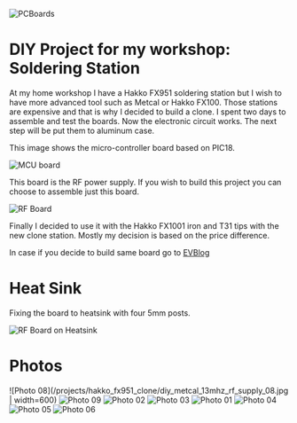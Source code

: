 ![PCBoards](/projects/hakko_fx951_clone/boards.jpg)

# DIY Project for my workshop: Soldering Station

At my home workshop I have a Hakko FX951 soldering station but I wish to have more advanced tool such as Metcal or Hakko FX100.  Those stations are expensive and that is why I decided to build a clone. I spent two days to assemble and test the boards. Now the electronic circuit works. The next step will be put them to aluminum case.

This image shows the micro-controller board based on PIC18.

![MCU board](/projects/hakko_fx951_clone/board_1.jpg)

This board is the RF power supply.  If you wish to build this project you can choose to assemble just this board.

![RF Board](/projects/hakko_fx951_clone/board_2.jpg)

Finally I decided to use it with the Hakko FX1001 iron and T31 tips with the new clone station. Mostly my decision is based on the price difference.

In case if you decide to build same board go to [EVBlog](http://www.eevblog.com/forum/projects/diy-metcal-13-56-mhz-rf-supply/)

# Heat Sink

Fixing the board to heatsink with four 5mm posts.

![RF Board on Heatsink](/projects/hakko_fx951_clone/rf_board_on_heatsink.jpg) 

# Photos

![Photo 08](/projects/hakko_fx951_clone/diy_metcal_13mhz_rf_supply_08.jpg | width=600) 
![Photo 09](/projects/hakko_fx951_clone/diy_metcal_13mhz_rf_supply_09.jpg) 
![Photo 02](/projects/hakko_fx951_clone/diy_metcal_13mhz_rf_supply_02.jpg) 
![Photo 03](/projects/hakko_fx951_clone/diy_metcal_13mhz_rf_supply_03.jpg) 
![Photo 01](/projects/hakko_fx951_clone/diy_metcal_13mhz_rf_supply_01.jpg) 
![Photo 04](/projects/hakko_fx951_clone/diy_metcal_13mhz_rf_supply_04.jpg) 
![Photo 05](/projects/hakko_fx951_clone/diy_metcal_13mhz_rf_supply_05.jpg) 
![Photo 06](/projects/hakko_fx951_clone/diy_metcal_13mhz_rf_supply_06.jpg) 

